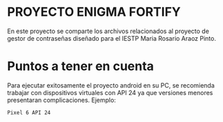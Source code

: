 # PROYECTO ENIGMA FORTIFY
En este proyecto se comparte los archivos relacionados al proyecto de gestor de contraseñas diseñado para el IESTP Maria Rosario Araoz Pinto.

# Puntos a tener en cuenta

Para ejecutar exitosamente el proyecto android en su PC, se recomienda trabajar con dispositivos virtuales con API 24 ya que versiones menores presentaran complicaciones. Ejemplo:
```
Pixel 6 API 24	
```

